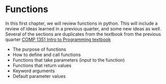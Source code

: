 # Functions
In this first chapter, we will review functions in python. This will include a review of ideas learned in a previous quarter, and some new ideas as well. Several of the sections are duplicates from the textbook from the previous quarter [COMP 1351 Intro to Programming textbook](https://cs.du.edu/~intropython/intro-to-programming)

- The purpose of functions
- How to define and call functions
- Functions that take parameters (input to the function)
- Functions that return values
- Keyword arguments
- Default parameter values
